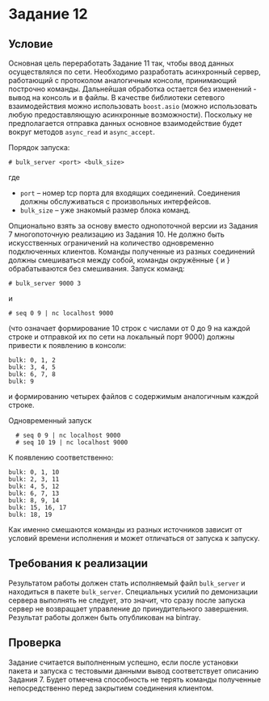 # Задание 12
## Условие
Основная цель переработать Задание 11 так, чтобы ввод данных осуществлялся
по сети.
Необходимо разработать асинхронный сервер, работающий с протоколом аналогичным
консоли, принимающий построчно команды.
Дальнейшая обработка остается без изменений - вывод на консоль и в файлы.
В качестве библиотеки сетевого взаимодействия можно использовать `boost.asio`
(можно использовать любую предоставляющую асинхронные возможности).
Поскольку не предполагается отправка данных основное взаимодействие будет
вокруг методов `async_read` и `async_accept`.

Порядок запуска:
  
  `# bulk_server <port> <bulk_size>`

где
 * `port` – номер tcp порта для входящих соединений.
   Соединения должны обслуживаться с произвольных интерфейсов.
 * `bulk_size` – уже знакомый размер блока команд.

Опционально взять за основу вместо однопоточной версии из Задания 7
многопоточную реализацию из Задания 10.
Не должно быть искусственных ограничений на количество одновременно
подключенных клиентов.
Команды полученные из разных соединений должны смешиваться между собой,
команды окружённые { и } обрабатываются без смешивания.
Запуск команд:

  `# bulk_server 9000 3`

и

  `# seq 0 9 | nc localhost 9000`

(что означает формирование 10 строк с числами от 0 до 9 на каждой строке и
отправкой их по сети на локальный порт 9000) должны привести к появлению
в консоли:
```
bulk: 0, 1, 2
bulk: 3, 4, 5
bulk: 6, 7, 8
bulk: 9
```

и формированию четырех файлов с содержимым аналогичным каждой строке.

Одновременный запуск

```
  # seq 0 9 | nc localhost 9000
  # seq 10 19 | nc localhost 9000
```

К появлению соответственно:

```
bulk: 0, 1, 10
bulk: 2, 3, 11
bulk: 4, 5, 12
bulk: 6, 7, 13
bulk: 8, 9, 14
bulk: 15, 16, 17
bulk: 18, 19
```

Как именно смешаются команды из разных источников зависит от условий времени
исполнения и может отличаться от запуска к запуску.

## Требования к реализации
Результатом работы должен стать исполняемый файл `bulk_server` и находиться
в пакете `bulk_server`.
Специальных усилий по демонизации сервера выполнять не следует, это значит,
что сразу после запуска сервер не возвращает управление до принудительного
завершения.
Результат работы должен быть опубликован на bintray.

## Проверка
Задание считается выполненным успешно, если после установки пакета и запуска с
тестовыми данными вывод соответствует описанию Задания 7.
Будет отмечена способность не терять команды полученные непосредственно перед
закрытием соединения клиентом.

